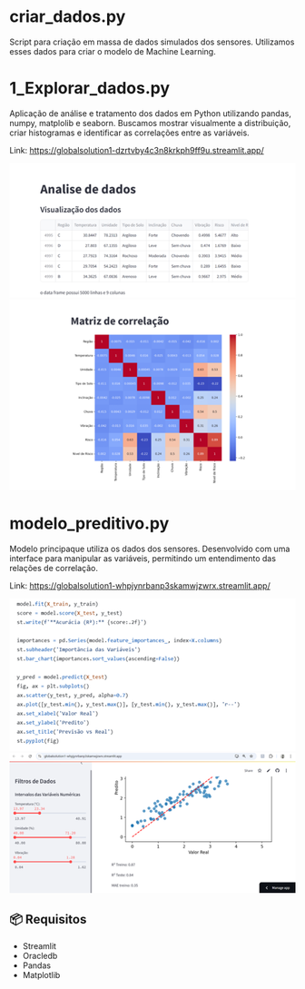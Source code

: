 # criar_dados.py

Script para criação em massa de dados simulados dos sensores. Utilizamos esses dados para criar o modelo de Machine Learning.


# 1_Explorar_dados.py

Aplicação de análise e tratamento dos dados em Python utilizando pandas, numpy, matplolib e seaborn. 
Buscamos mostrar visualmente a distribuição, criar histogramas e identificar as correlações entre as variáveis.

Link: https://globalsolution1-dzrtvby4c3n8krkph9ff9u.streamlit.app/

<img src="/assets/explora_dados.png">

<img src="/assets/explora_dados2.png">


# modelo_preditivo.py

Modelo principaque utiliza os dados dos sensores. Desenvolvido com uma interface para manipular as variáveis, permitindo um entendimento das relações de correlação.


Link: https://globalsolution1-whpjynrbanp3skamwjzwrx.streamlit.app/

<img src="/assets/modelo_preditivo.png">

<img src="/assets/modelo_preditivo2.png">



## 📦 Requisitos

- Streamlit
- Oracledb
- Pandas
- Matplotlib

